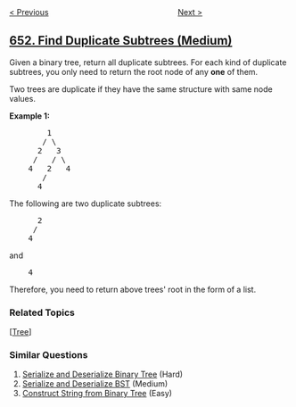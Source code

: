 <!--|This file generated by command(leetcode description); DO NOT EDIT.    |-->
<!--+----------------------------------------------------------------------+-->
<!--|@author    openset <openset.wang@gmail.com>                           |-->
<!--|@link      https://github.com/openset                                 |-->
<!--|@home      https://github.com/openset/leetcode                        |-->
<!--+----------------------------------------------------------------------+-->

[< Previous](../4-keys-keyboard "4 Keys Keyboard")
　　　　　　　　　　　　　　　　
[Next >](../two-sum-iv-input-is-a-bst "Two Sum IV - Input is a BST")

## [652. Find Duplicate Subtrees (Medium)](https://leetcode.com/problems/find-duplicate-subtrees "寻找重复的子树")

<p>Given a binary tree, return all duplicate subtrees. For each kind of duplicate subtrees, you only need to return the root node of any <b>one</b> of them.</p>

<p>Two trees are duplicate if they have the same structure with same node values.</p>

<p><b>Example 1: </b></p>

<pre>
        1
       / \
      2   3
     /   / \
    4   2   4
       /
      4
</pre>

<p>The following are two duplicate subtrees:</p>

<pre>
      2
     /
    4
</pre>

<p>and</p>

<pre>
    4
</pre>
Therefore, you need to return above trees&#39; root in the form of a list.

### Related Topics
  [[Tree](../../tag/tree/README.md)]

### Similar Questions
  1. [Serialize and Deserialize Binary Tree](../serialize-and-deserialize-binary-tree) (Hard)
  1. [Serialize and Deserialize BST](../serialize-and-deserialize-bst) (Medium)
  1. [Construct String from Binary Tree](../construct-string-from-binary-tree) (Easy)
